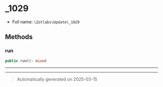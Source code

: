 
# _1029





* Full name: `\Zotlabs\Update\_1029`




## Methods


### run



```php
public run(): mixed
```












***


***
> Automatically generated on 2025-03-15
